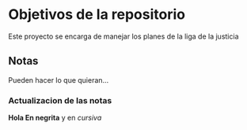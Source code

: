# Objetivos de la repositorio

Este proyecto se encarga de manejar los planes de la liga de la justicia


## Notas
Pueden hacer lo que quieran...

### Actualizacion de las notas 
**Hola En negrita**  y en _cursiva_
